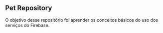 ## Pet Repository

O objetivo desse repositório foi aprender os conceitos básicos do uso dos serviços do Firebase.
